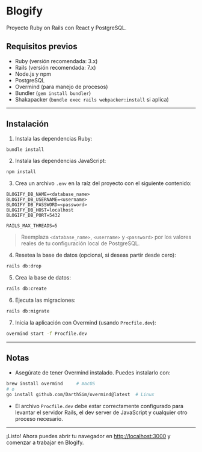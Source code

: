 # Blogify

Proyecto Ruby on Rails con React y PostgreSQL.

## Requisitos previos

- Ruby (versión recomendada: 3.x)
- Rails (versión recomendada: 7.x)
- Node.js y npm
- PostgreSQL
- Overmind (para manejo de procesos)
- Bundler (`gem install bundler`)
- Shakapacker (`bundle exec rails webpacker:install` si aplica)

---

## Instalación

1. Instala las dependencias Ruby:

```bash
bundle install
```

2. Instala las dependencias JavaScript:

```bash
npm install
```

3. Crea un archivo `.env` en la raíz del proyecto con el siguiente contenido:

```
BLOGIFY_DB_NAME=<database_name>
BLOGIFY_DB_USERNAME=<username>
BLOGIFY_DB_PASSWORD=<password>
BLOGIFY_DB_HOST=localhost
BLOGIFY_DB_PORT=5432

RAILS_MAX_THREADS=5
```

> Reemplaza `<database_name>`, `<username>` y `<password>` por los valores reales de tu configuración local de PostgreSQL.

4. Resetea la base de datos (opcional, si deseas partir desde cero):

```bash
rails db:drop
```

5. Crea la base de datos:

```bash
rails db:create
```

6. Ejecuta las migraciones:

```bash
rails db:migrate
```

7. Inicia la aplicación con Overmind (usando `Procfile.dev`):

```bash
overmind start -f Procfile.dev
```

---

## Notas

- Asegúrate de tener Overmind instalado. Puedes instalarlo con:

```bash
brew install overmind     # macOS
# o
go install github.com/DarthSim/overmind@latest  # Linux
```

- El archivo `Procfile.dev` debe estar correctamente configurado para levantar el servidor Rails, el dev server de JavaScript y cualquier otro proceso necesario.

---

¡Listo! Ahora puedes abrir tu navegador en [http://localhost:3000](http://localhost:3000) y comenzar a trabajar en Blogify.
